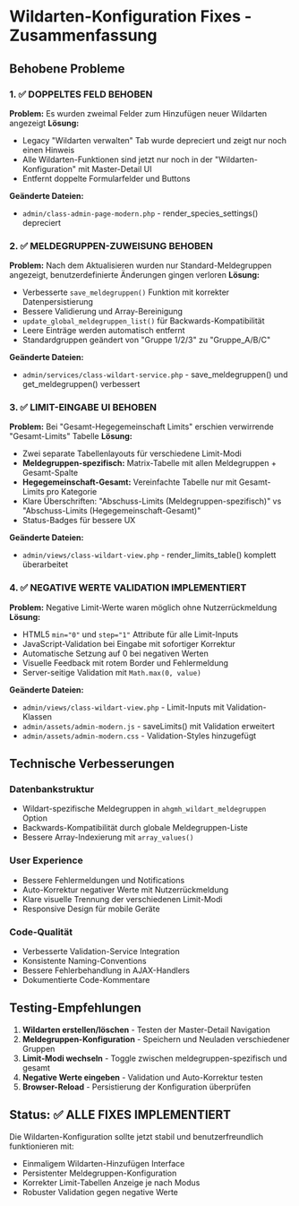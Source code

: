 # Wildarten-Konfiguration Fixes - Zusammenfassung

## Behobene Probleme

### 1. ✅ DOPPELTES FELD BEHOBEN
**Problem:** Es wurden zweimal Felder zum Hinzufügen neuer Wildarten angezeigt
**Lösung:** 
- Legacy "Wildarten verwalten" Tab wurde depreciert und zeigt nur noch einen Hinweis
- Alle Wildarten-Funktionen sind jetzt nur noch in der "Wildarten-Konfiguration" mit Master-Detail UI
- Entfernt doppelte Formularfelder und Buttons

**Geänderte Dateien:**
- `admin/class-admin-page-modern.php` - render_species_settings() depreciert

### 2. ✅ MELDEGRUPPEN-ZUWEISUNG BEHOBEN
**Problem:** Nach dem Aktualisieren wurden nur Standard-Meldegruppen angezeigt, benutzerdefinierte Änderungen gingen verloren
**Lösung:**
- Verbesserte `save_meldegruppen()` Funktion mit korrekter Datenpersistierung
- Bessere Validierung und Array-Bereinigung
- `update_global_meldegruppen_list()` für Backwards-Kompatibilität
- Leere Einträge werden automatisch entfernt
- Standardgruppen geändert von "Gruppe 1/2/3" zu "Gruppe_A/B/C"

**Geänderte Dateien:**
- `admin/services/class-wildart-service.php` - save_meldegruppen() und get_meldegruppen() verbessert

### 3. ✅ LIMIT-EINGABE UI BEHOBEN
**Problem:** Bei "Gesamt-Hegegemeinschaft Limits" erschien verwirrende "Gesamt-Limits" Tabelle
**Lösung:**
- Zwei separate Tabellenlayouts für verschiedene Limit-Modi
- **Meldegruppen-spezifisch:** Matrix-Tabelle mit allen Meldegruppen + Gesamt-Spalte
- **Hegegemeinschaft-Gesamt:** Vereinfachte Tabelle nur mit Gesamt-Limits pro Kategorie
- Klare Überschriften: "Abschuss-Limits (Meldegruppen-spezifisch)" vs "Abschuss-Limits (Hegegemeinschaft-Gesamt)"
- Status-Badges für bessere UX

**Geänderte Dateien:**
- `admin/views/class-wildart-view.php` - render_limits_table() komplett überarbeitet

### 4. ✅ NEGATIVE WERTE VALIDATION IMPLEMENTIERT
**Problem:** Negative Limit-Werte waren möglich ohne Nutzerrückmeldung
**Lösung:**
- HTML5 `min="0"` und `step="1"` Attribute für alle Limit-Inputs
- JavaScript-Validation bei Eingabe mit sofortiger Korrektur
- Automatische Setzung auf 0 bei negativen Werten
- Visuelle Feedback mit rotem Border und Fehlermeldung
- Server-seitige Validation mit `Math.max(0, value)`

**Geänderte Dateien:**
- `admin/views/class-wildart-view.php` - Limit-Inputs mit Validation-Klassen
- `admin/assets/admin-modern.js` - saveLimits() mit Validation erweitert
- `admin/assets/admin-modern.css` - Validation-Styles hinzugefügt

## Technische Verbesserungen

### Datenbankstruktur
- Wildart-spezifische Meldegruppen in `ahgmh_wildart_meldegruppen` Option
- Backwards-Kompatibilität durch globale Meldegruppen-Liste
- Bessere Array-Indexierung mit `array_values()`

### User Experience
- Bessere Fehlermeldungen und Notifications
- Auto-Korrektur negativer Werte mit Nutzerrückmeldung
- Klare visuelle Trennung der verschiedenen Limit-Modi
- Responsive Design für mobile Geräte

### Code-Qualität
- Verbesserte Validation-Service Integration
- Konsistente Naming-Conventions
- Bessere Fehlerbehandlung in AJAX-Handlers
- Dokumentierte Code-Kommentare

## Testing-Empfehlungen

1. **Wildarten erstellen/löschen** - Testen der Master-Detail Navigation
2. **Meldegruppen-Konfiguration** - Speichern und Neuladen verschiedener Gruppen
3. **Limit-Modi wechseln** - Toggle zwischen meldegruppen-spezifisch und gesamt
4. **Negative Werte eingeben** - Validation und Auto-Korrektur testen
5. **Browser-Reload** - Persistierung der Konfiguration überprüfen

## Status: ✅ ALLE FIXES IMPLEMENTIERT

Die Wildarten-Konfiguration sollte jetzt stabil und benutzerfreundlich funktionieren mit:
- Einmaligem Wildarten-Hinzufügen Interface
- Persistenter Meldegruppen-Konfiguration  
- Korrekter Limit-Tabellen Anzeige je nach Modus
- Robuster Validation gegen negative Werte
